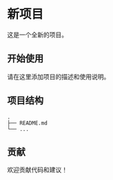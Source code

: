 # 新项目

这是一个全新的项目。

## 开始使用

请在这里添加项目的描述和使用说明。

## 项目结构

```
.
├── README.md
└── ...
```

## 贡献

欢迎贡献代码和建议！ 
